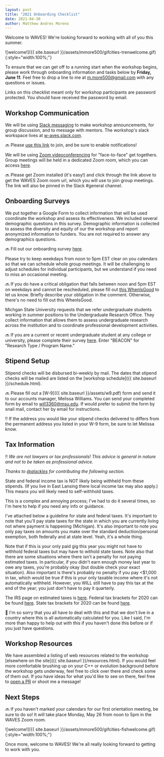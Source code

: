 ```yaml
---
layout: post
title: "2021 Onboarding Checklist"
date: 2021-04-30
author: Matthew Andres Moreno
---
```


Welcome to WAVES!
We're looking forward to working with all of you this summer.

![welcome!]({{ site.baseurl }}/assets/mmore500/gifcities-trenwelcome.gif){:style="width:100%;"}

To ensure that we can get off to a running start when the workshop begins, please work through onboarding information and tasks below by **Friday, June 11**.
Feel free to drop a line to me at [m.more500@gmail.com](mailto:m.more500@gmail.com) with any questions or issues.

Links on this checklist meant only for workshop participants are password protected.
You should have received the password by email.

## Workshop Communication

We will be using [Slack messaging](https://slack.com/) to make workshop announcements, for group discussion, and to message with mentors.
The workshop's slack workspace lives at [w-aves.slack.com](https://w-aves.slack.com).

:soon:
Please [use this link](https://mmore500.com/hopto/bb) to join, and be sure to enable notifications!

We will be using [Zoom videoconferencing](https://zoom.us/) for "face-to-face" get togethers.
Group meetings will be held in a dedicated Zoom room, which you can access [here](https://mmore500.com/hopto/ar).

:soon:
Please get Zoom installed (it's easy!) and click through the link above to get the WAVES Zoom room url, which you will use to join group meetings.
The link will also be pinned in the Slack #general channel.

## Onboarding Surveys

We put together a Google Form to collect information that will be used coordinate the workshop and assess its effectiveness.
We included several demographic questions in this survey.
Demographic information is collected to assess the diversity and equity of our the workshop and report anonymized information to funders.
You are not required to answer any demographics questions.

:soon:
Fill out our onboarding survey [here](https://mmore500.com/hopto/bd).

Please try to keep weekdays from noon to 5pm EST clear on you calendars so that we can schedule whole group meetings.
It will be challenging to adjust schedules for individual participants, but we understand if you need to miss an occasional meeting.

:soon:
If you do have a critical obligation that falls between noon and 5pm EST on weekdays and cannot be rescheduled, please fill out [this WhenIsGood](https://mmore500.com/hopto/bc) to let us know.
Briefly describe your obligation in the comment.
Otherwise, there's no need to fill out this WhenIsGood.

Michgan State University requests that we refer undergraduate students working in summer positions to the Undergraduate Research Office.
They collect information that allows them to assess undergraduate research across the institution and to coordinate professional development activities.

:soon:
If you are a current or recent undergraduate student at any college or university, please complete their survey [here](TODO).
Enter "BEACON" for "Research Type / Program Name."

## Stipend Setup

Stipend checks will be disbursed bi-weekly by mail.
The dates that stipend checks will be mailed are listed on the [workshop schedule]({{ site.baseurl }}/schedule.html).

:soon:
Please fill out a [W-9]({{ site.baseurl }}/assets/w9.pdf) form and send it to our accounts manager, Melissa Williams.
You can send your completed form by email to [will3360@msu.edu](mailto:will3360@msu.edu).
If would prefer to submit the form by snail mail, contact her by email for instructions.

:bangbang:
If the address you would like your stipend checks delivered to differs from the permanent address you listed in your W-9 form, be sure to let Melissa know.

## Tax Information

:bangbang:
*We are not lawyers or tax professionals!*
*This advice is general in nature and not to be taken as professional advice.*

*Thanks to [@alackles](https://github.com/alackles) for contributing the following section.*


State and federal income tax is NOT likely being withheld from these stipends.
(If you live in East Lansing there local income tax may also apply.)
This means you will likely need to self-withhold taxes.

This is a complex and annoying process; I've had to do it several times, so I'm here to help if you need any info or guidance.

I've attached below a guideline for state and federal taxes.
It's important to note that you'll pay state taxes for the state in which you are currently living not where payment is happening (Michigan).
It's also important to note you only pay taxes on amounts you make over the standard deduction/personal exemption, both federally and at state level.
Yeah, it's a whole thing.

Note that if this is your only paid gig this year you might not have to withhold federal taxes but may have to withold state taxes.
Note also that there are some situations where there isn't a penalty for not paying estimated taxes.
In particular, if you didn't earn enough money last year to owe any taxes, you're probably okay (but double check your exact situation).
Also important is there's probably no penalty if you pay <$1,000 in tax, which would be true if this is your only taxable income where it's not automatically withheld.
However, you WILL still have to pay this tax at the end of the year; you just don't have to pay it quarterly.

The IRS page on estimated taxes is [here](https://www.irs.gov/businesses/small-businesses-self-employed/estimated-taxes).
Federal tax brackets for 2020 can be found [here](https://taxfoundation.org/2020-tax-brackets/).
State tax brackets for 2020 can be found [here](https://taxfoundation.org/state-individual-income-tax-rates-and-brackets-for-2020/).

:shrug:
I'm so sorry that you all have to deal with this and that we don't live in a country where this is all automatically calculated for you.
Like I said, I'm more than happy to help out with this if you haven't done this before or if you just have questions.

## Workshop Resources

We have assembled a listing of web resources related to the workshop [elsewhere on the site]({{ site.baseurl }}/resources.html).
If you would feel more comfortable brushing up on your C++ or evolution background before the workshop gets underway, feel free to click over there and check some of them out.
If you have ideas for what you'd like to see on there, feel free to [open a PR](https://github.com/mmore500/waves) or shoot me a message!

## Next Steps

:soon:
If you haven't marked your calendars for our first orientation meeting, be sure to do so!
It will take place Monday, May 26 from noon to 5pm in the WAVES Zoom room.

![welcome!]({{ site.baseurl }}/assets/mmore500/gifcities-fishwelcome.gif){:style="width:100%;"}

Once more, welcome to WAVES!
We're all really looking forward to getting to work with you.
